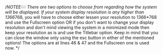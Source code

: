 /*NOTEE::::
There are two options to choose from regarding how the system will be displayed. If your system display resolution
is any higher than 1366*768, you will have to choose either lessen your resolution to 1366*768 and use the Fullscreen option
OR if you don't want to change your display resolution and don't mind viewing the system in a minimized mode then keep your
resolution as is and use the Titlebar option.
Keep in mind that you can close the window only using the esc button in either of the mentioned options!
The options are at lines 46 & 47 and the Fullscreen one is used now.
*/
